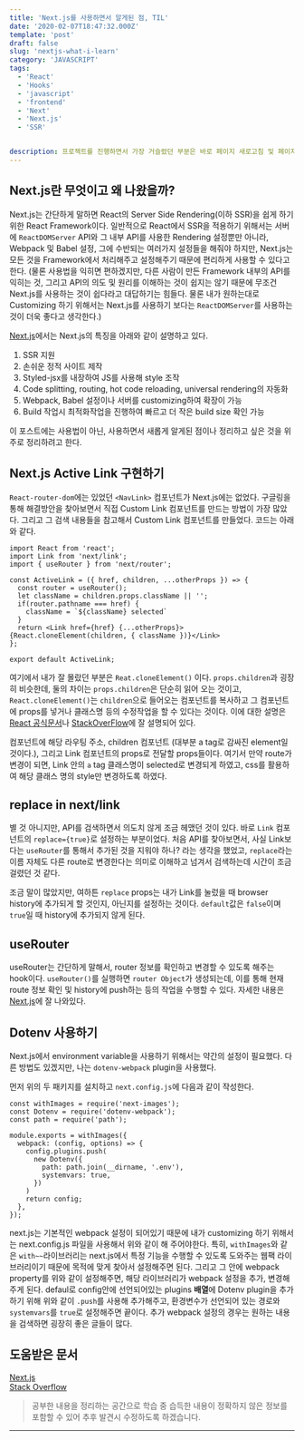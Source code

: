 ```yaml
---
title: 'Next.js를 사용하면서 알게된 점, TIL'
date: '2020-02-07T18:47:32.000Z'
template: 'post'
draft: false
slug: 'nextjs-what-i-learn'
category: 'JAVASCRIPT'
tags:
  - 'React'
  - 'Hooks'
  - 'javascript'
  - 'frontend'
  - 'Next'
  - 'Next.js'
  - 'SSR'


description: 프로젝트를 진행하면서 가장 거슬렸던 부분은 바로 페이지 새로고침 및 페이지 URL로의 직접 방문시 동작하지 않았던 CSR의 한계였다. SSR로 Refactoring해야 할 시기인지 계속 고민했지만, 거슬리는 부분은 바로잡고 가는 것이 좋다고 생각했고 무엇보다 추후 SEO와 관련하여 SSR을 도입하려고 했기에 Next.js를 도입하면서 배운 점을 정리하려 한다.
---
```


## Next.js란 무엇이고 왜 나왔을까?
Next.js는 간단하게 말하면 React의 Server Side Rendering(이하 SSR)을 쉽게 하기 위한 React Framework이다. 일반적으로 React에서 SSR을 적용하기 위해서는 서버에 `ReactDOMServer` API와 그 내부 API를 사용한 Rendering 설정뿐만 아니라, Webpack 및 Babel 설정, 그에 수반되는 여러가지 설정들을 해줘야 하지만, Next.js는 모든 것을 Framework에서 처리해주고 설정해주기 때문에 편리하게 사용할 수 있다고 한다. (물론 사용법을 익히면 편하겠지만, 다른 사람이 만든 Framework 내부의 API를 익히는 것, 그리고 API의 의도 및 원리를 이해하는 것이 쉽지는 않기 때문에 무조건 Next.js를 사용하는 것이 쉽다라고 대답하기는 힘들다. 물론 내가 원하는대로 Customizing 하기 위해서는 Next.js를 사용하기 보다는 `ReactDOMServer`를 사용하는 것이 더욱 좋다고 생각한다.)

[Next.js](https://nextjs.org/)에서는 Next.js의 특징을 아래와 같이 설명하고 있다.

1. SSR 지원
2. 손쉬운 정적 사이트 제작
3. Styled-jsx를 내장하여 JS를 사용해 style 조작
4. Code splitting, routing, hot code reloading, universal rendering의 자동화
5. Webpack, Babel 설정이나 서버를 customizing하여 확장이 가능
6. Build 작업시 최적화작업을 진행하여 빠르고 더 작은 build size 확인 가능
  
이 포스트에는 사용법이 아닌, 사용하면서 새롭게 알게된 점이나 정리하고 싶은 것을 위주로 정리하려고 한다.

## Next.js Active Link 구현하기

`React-router-dom`에는 있었던 `<NavLink>` 컴포넌트가 Next.js에는 없었다. 구글링을 통해 해결방안을 찾아보면서 직접 Custom Link 컴포넌트를 만드는 방법이 가장 많았다. 그리고 그 검색 내용들을 참고해서 Custom Link 컴포넌트를 만들었다. 코드는 아래와 같다.

```
import React from 'react';
import Link from 'next/link';
import { useRouter } from 'next/router';

const ActiveLink = ({ href, children, ...otherProps }) => {
  const router = useRouter();
  let className = children.props.className || '';
  if(router.pathname === href) {
    className = `${className} selected`
  }
  return <Link href={href} {...otherProps}>{React.cloneElement(children, { className })}</Link>
};

export default ActiveLink;
```

여기에서 내가 잘 몰랐던 부분은 `Reat.cloneElement()` 이다. `props.children`과 굉장히 비슷한데, 둘의 차이는 `props.children`은 단순히 읽어 오는 것이고, `React.cloneElement()`는 `children`으로 들어오는 컴포넌트를 복사하고 그 컴포넌트에 props를 넣거나 클래스명 등의 수정작업을 할 수 있다는 것이다. 이에 대한 설명은 [React 공식문서](https://ko.reactjs.org/docs/react-api.html)나 [StackOverFlow](https://stackoverflow.com/questions/37521798/when-should-i-be-using-react-cloneelement-vs-this-props-children/50441271#50441271)에 잘 설명되어 있다.

컴포넌트에 해당 라우팅 주소, children 컴포넌트 (대부분 a tag로 감싸진 element일 것이다.), 그리고 Link 컴포넌트의 props로 전달할 props들이다. 여기서 만약 route가 변경이 되면, Link 안의 `a` tag 클래스명이 selected로 변경되게 하였고, css를 활용하여 해당 클래스 명의 style만 변경하도록 하였다.

## replace in next/link

별 것 아니지만, API를 검색하면서 의도치 않게 조금 헤맸던 것이 있다. 바로 `Link` 컴포넌트의 `replace={true}`로 설정하는 부분이었다. 처음 API를 찾아보면서, 사실 Link보다는 `useRouter`를 통해서 추가된 것을 지워야 하나? 라는 생각을 했었고, `replace`라는 이름 자체도 다른 route로 변경한다는 의미로 이해하고 넘겨서 검색하는데 시간이 조금 걸렸던 것 같다.

조금 말이 많았지만, 여하튼 `replace` props는 내가 Link를 눌렀을 때 browser history에 추가되게 할 것인지, 아닌지를 설정하는 것이다. `default`값은 `false`이며 `true`일 때 history에 추가되지 않게 된다.

## useRouter

useRouter는 간단하게 말해서, router 정보를 확인하고 변경할 수 있도록 해주는 hook이다. `useRouter()`를 실행하면 `router Object`가 생성되는데, 이를 통해 현재 route 정보 확인 및 history에 push하는 등의 작업을 수행할 수 있다. 자세한 내용은 [Next.js](https://nextjs.org/docs/api-reference/next/router#router-object)에 잘 나와있다.

## Dotenv 사용하기

Next.js에서 environment variable을 사용하기 위해서는 약간의 설정이 필요했다. 다른 방법도 있겠지만, 나는 `dotenv-webpack` plugin을 사용했다.

먼저 위의 두 패키지를 설치하고 `next.config.js`에 다음과 같이 작성한다.

```
const withImages = require('next-images');
const Dotenv = require('dotenv-webpack');
const path = require('path');

module.exports = withImages({
  webpack: (config, options) => {
    config.plugins.push(
      new Dotenv({
        path: path.join(__dirname, '.env'),
        systemvars: true,
      })
    )
    return config;
  },
});
```

next.js는 기본적인 webpack 설정이 되어있기 때문에 내가 customizing 하기 위해서는 next.config.js 파일을 사용해서 위와 같이 해 주어야한다. 특히, `withImages`와 같은 `with~~`라이브러리는 next.js에서 특정 기능을 수행할 수 있도록 도와주는 웹팩 라이브러리이기 때문에 목적에 맞게 찾아서 설정해주면 된다. 그리고 그 안에 webpack property를 위와 같이 설정해주면, 해당 라이브러리가 webpack 설정을 추가, 변경해주게 된다. defaul로 config안에 선언되어있는 plugins **배열**에 Dotenv plugin을 추가하기 위해 위와 같이 `.push`를 사용해 추가해주고, 환경변수가 선언되어 있는 경로와 `systemvars`를 `true`로 설정해주면 끝이다. 추가 webpack 설정의 경우는 원하는 내용을 검색하면 굉장히 좋은 글들이 많다.


## 도움받은 문서

[Next.js](https://nextjs.org/)<br>
[Stack Overflow](https://stackoverflow.com/)

> 공부한 내용을 정리하는 공간으로 학습 중 습득한 내용이 정확하지 않은 정보를 포함할 수 있어 추후 발견시 수정하도록 하겠습니다.

---
